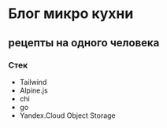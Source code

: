 # Блог микро кухни

рецепты на одного человека
----

### Стек

+ Tailwind
+ Alpine.js
+ chi
+ go
+ Yandex.Cloud Object Storage